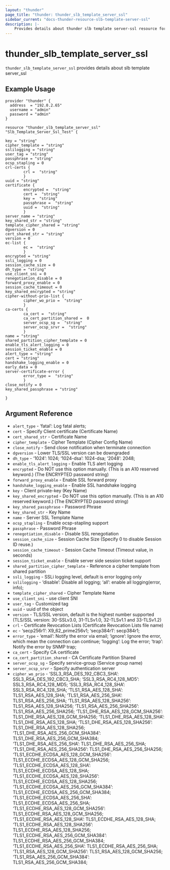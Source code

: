 ```yaml
---
layout: "thunder"
page_title: "thunder: thunder_slb_template_server_ssl"
sidebar_current: "docs-thunder-resource-slb-template-server-ssl"
description: |-
    Provides details about thunder slb template server-ssl resource for A10
---
```


# thunder\_slb\_template\_server\_ssl

`thunder_slb_template_server_ssl` provides details about slb template server_ssl
## Example Usage


```hcl
provider "thunder" {
  address  = "192.0.2.65"
  username = "admin"
  password = "admin"
}

resource "thunder_slb_template_server_ssl" "Slb_Template_Server_Ssl_Test" {

key = "string"
cipher_template = "string"
sslilogging = "string"
user_tag = "string"
passphrase = "string"
ocsp_stapling = 0
crl-certs {   
        crl =  "string" 
        }
uuid = "string"
certificate {  
        encrypted =  "string" 
        cert =  "string" 
        key =  "string" 
        passphrase =  "string" 
        uuid =  "string" 
        }
server_name = "string"
key_shared_str = "string"
template_cipher_shared = "string"
dgversion = 0
cert_shared_str = "string"
version = 0
ec-list {   
        ec =  "string" 
        }
encrypted = "string"
ssli_logging = 0
session_cache_size = 0
dh_type = "string"
use_client_sni = 0
renegotiation_disable = 0
forward_proxy_enable = 0
session_cache_timeout = 0
key_shared_encrypted = "string"
cipher-without-prio-list {   
        cipher_wo_prio =  "string" 
        }
ca-certs {   
        ca_cert =  "string" 
        ca_cert_partition_shared =  0 
        server_ocsp_sg =  "string" 
        server_ocsp_srvr =  "string" 
        }
name = "string"
shared_partition_cipher_template = 0
enable_tls_alert_logging = 0
session_ticket_enable = 0
alert_type = "string"
cert = "string"
handshake_logging_enable = 0
early_data = 0
server-certificate-error {   
        error_type =  "string" 
        }
close_notify = 0
key_shared_passphrase = "string"
 
}
```

## Argument Reference

* `alert_type` - ‘fatal’: Log fatal alerts;
* `cert` - Specify Client certificate (Certificate Name)
* `cert_shared_str` - Certificate Name
* `cipher_template` - Cipher Template (Cipher Config Name)
* `close_notify` - Send close notification when terminate connection
* `dgversion` - Lower TLS/SSL version can be downgraded
* `dh_type` - ‘1024’: 1024; ‘1024-dsa’: 1024-dsa; ‘2048’: 2048;
* `enable_tls_alert_logging` - Enable TLS alert logging
* `encrypted` - Do NOT use this option manually. (This is an A10 reserved keyword.) (The ENCRYPTED password string)
* `forward_proxy_enable` - Enable SSL forward proxy
* `handshake_logging_enable` - Enable SSL handshake logging
* `key` - Client private-key (Key Name)
* `key_shared_encrypted` - Do NOT use this option manually. (This is an A10 reserved keyword.) (The ENCRYPTED password string)
* `key_shared_passphrase` - Password Phrase
* `key_shared_str` - Key Name
* `name` - Server SSL Template Name
* `ocsp_stapling` - Enable ocsp-stapling support
* `passphrase` - Password Phrase
* `renegotiation_disable` - Disable SSL renegotiation
* `session_cache_size` - Session Cache Size (Specify 0 to disable Session ID reuse.)
* `session_cache_timeout` - Session Cache Timeout (Timeout value, in seconds)
* `session_ticket_enable` - Enable server side session ticket support
* `shared_partition_cipher_template` - Reference a cipher template from shared partition
* `ssli_logging` - SSLi logging level, default is error logging only
* `sslilogging` - ‘disable’: Disable all logging; ‘all’: enable all logging(error, info);
* `template_cipher_shared` - Cipher Template Name
* `use_client_sni` - use client SNI
* `user_tag` - Customized tag
* `uuid` - uuid of the object
* `version` - TLS/SSL version, default is the highest number supported (TLS/SSL version: 30-SSLv3.0, 31-TLSv1.0, 32-TLSv1.1 and 33-TLSv1.2)
* `crl` - Certificate Revocation Lists (Certificate Revocation Lists file name)
* `ec` - ‘secp256r1’: X9_62_prime256v1; ‘secp384r1’: secp384r1;
* `error_type` - ‘email’: Notify the error via email; ‘ignore’: Ignore the error, which mean the connection can continue; ‘logging’: Log the error; ‘trap’: Notify the error by SNMP trap;
* `ca_cert` - Specify CA certificate
* `ca_cert_partition_shared` - CA Certificate Partition Shared
* `server_ocsp_sg` - Specify service-group (Service group name)
* `server_ocsp_srvr` - Specify authentication server
* `cipher_wo_prio` - ‘SSL3_RSA_DES_192_CBC3_SHA’: SSL3_RSA_DES_192_CBC3_SHA; ‘SSL3_RSA_RC4_128_MD5’: SSL3_RSA_RC4_128_MD5; ‘SSL3_RSA_RC4_128_SHA’: SSL3_RSA_RC4_128_SHA; ‘TLS1_RSA_AES_128_SHA’: TLS1_RSA_AES_128_SHA; ‘TLS1_RSA_AES_256_SHA’: TLS1_RSA_AES_256_SHA; ‘TLS1_RSA_AES_128_SHA256’: TLS1_RSA_AES_128_SHA256; ‘TLS1_RSA_AES_256_SHA256’: TLS1_RSA_AES_256_SHA256; ‘TLS1_DHE_RSA_AES_128_GCM_SHA256’: TLS1_DHE_RSA_AES_128_GCM_SHA256; ‘TLS1_DHE_RSA_AES_128_SHA’: TLS1_DHE_RSA_AES_128_SHA; ‘TLS1_DHE_RSA_AES_128_SHA256’: TLS1_DHE_RSA_AES_128_SHA256; ‘TLS1_DHE_RSA_AES_256_GCM_SHA384’: TLS1_DHE_RSA_AES_256_GCM_SHA384; ‘TLS1_DHE_RSA_AES_256_SHA’: TLS1_DHE_RSA_AES_256_SHA; ‘TLS1_DHE_RSA_AES_256_SHA256’: TLS1_DHE_RSA_AES_256_SHA256; ‘TLS1_ECDHE_ECDSA_AES_128_GCM_SHA256’: TLS1_ECDHE_ECDSA_AES_128_GCM_SHA256; ‘TLS1_ECDHE_ECDSA_AES_128_SHA’: TLS1_ECDHE_ECDSA_AES_128_SHA; ‘TLS1_ECDHE_ECDSA_AES_128_SHA256’: TLS1_ECDHE_ECDSA_AES_128_SHA256; ‘TLS1_ECDHE_ECDSA_AES_256_GCM_SHA384’: TLS1_ECDHE_ECDSA_AES_256_GCM_SHA384; ‘TLS1_ECDHE_ECDSA_AES_256_SHA’: TLS1_ECDHE_ECDSA_AES_256_SHA; ‘TLS1_ECDHE_RSA_AES_128_GCM_SHA256’: TLS1_ECDHE_RSA_AES_128_GCM_SHA256; ‘TLS1_ECDHE_RSA_AES_128_SHA’: TLS1_ECDHE_RSA_AES_128_SHA; ‘TLS1_ECDHE_RSA_AES_128_SHA256’: TLS1_ECDHE_RSA_AES_128_SHA256; ‘TLS1_ECDHE_RSA_AES_256_GCM_SHA384’: TLS1_ECDHE_RSA_AES_256_GCM_SHA384; ‘TLS1_ECDHE_RSA_AES_256_SHA’: TLS1_ECDHE_RSA_AES_256_SHA; ‘TLS1_RSA_AES_128_GCM_SHA256’: TLS1_RSA_AES_128_GCM_SHA256; ‘TLS1_RSA_AES_256_GCM_SHA384’: TLS1_RSA_AES_256_GCM_SHA384;
